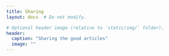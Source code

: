 ```yaml
---
title: Sharing
layout: docs  # Do not modify.

# Optional header image (relative to `static/img/` folder).
header:
  caption: "Sharing the good articles"
  image: ""
---
```


